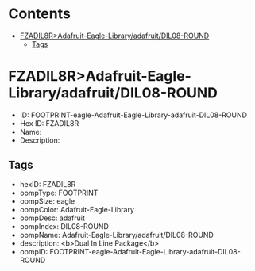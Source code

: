 



Contents
========

* [FZADIL8R>Adafruit-Eagle-Library/adafruit/DIL08-ROUND](#fzadil8radafruit-eagle-libraryadafruitdil08-round)
	* [Tags](#tags)

# FZADIL8R>Adafruit-Eagle-Library/adafruit/DIL08-ROUND

- ID: FOOTPRINT-eagle-Adafruit-Eagle-Library-adafruit-DIL08-ROUND
- Hex ID: FZADIL8R
- Name: 
- Description: 

## Tags

- hexID: FZADIL8R
- oompType: FOOTPRINT
- oompSize: eagle
- oompColor: Adafruit-Eagle-Library
- oompDesc: adafruit
- oompIndex: DIL08-ROUND
- oompName: Adafruit-Eagle-Library/adafruit/DIL08-ROUND
- description: &lt;b&gt;Dual In Line Package&lt;/b&gt;
- oompID: FOOTPRINT-eagle-Adafruit-Eagle-Library-adafruit-DIL08-ROUND
